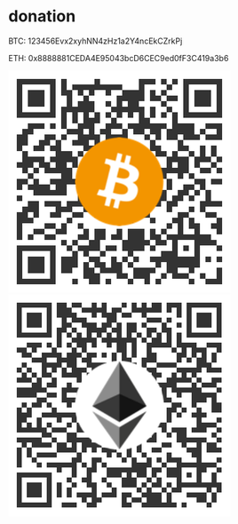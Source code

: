 # donation

BTC: 123456Evx2xyhNN4zHz1a2Y4ncEkCZrkPj

ETH: 0x8888881CEDA4E95043bcD6CEC9ed0fF3C419a3b6

![Bitcoin_QR_code](https://github.com/ShubhamTatvamasi/donation/raw/master/Bitcoin_QR_code.png)
![Ethereum_QR_code](https://github.com/ShubhamTatvamasi/donation/raw/master/Ethereum_QR_code.png)
